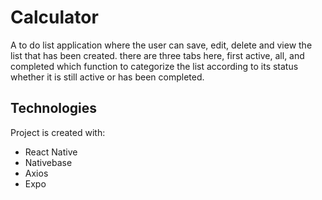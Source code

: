 # Calculator

A to do list application where the user can save, edit, delete and view the list that has been created. there are three tabs here, first active, all, and completed which function to categorize the list according to its status whether it is still active or has been completed.

## Technologies

Project is created with:

- React Native
- Nativebase
- Axios
- Expo

